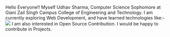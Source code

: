 Hello Everyone!!
Myself Udhav Sharma, Computer Science Sophomore at Giani Zail Singh Campus College of Engineering and Technology.
I am currently exploring Web Development, and have learned technologies like:-
![](https://github-readme-stats.vercel.app/api/top-langs/?username=UdhavSharma2004&layout=compact&show_icons=true)
I am also interested in Open Source Contribution. I would be happy to contribute in Projects.
